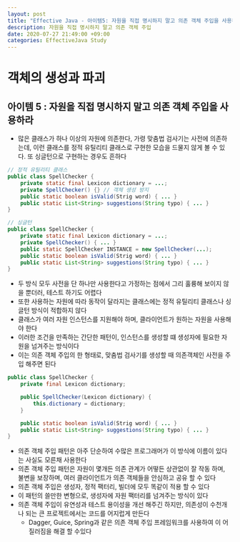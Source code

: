 ```yaml
---
layout: post
title: "Effective Java - 아이템5: 자원을 직접 명시하지 말고 의존 객체 주입을 사용하라"
description: 자원을 직접 명시하지 말고 의존 객체 주입
date: 2020-07-27 21:49:00 +09:00
categories: EffectiveJava Study
---
```



# 객체의 생성과 파괴

## 아이템 5 : 자원을 직접 명시하지 말고 의존 객체 주입을 사용하라

- 많은 클래스가 하나 이상의 자원에 의존한다, 가령 맞춤법 검사기는 사전에 의존하는데, 이런 클래스를 정적 유틸리티 클래스로 구현한 모습을 드물지 않게 볼 수 있다. 또 싱글턴으로 구현하는 경우도 흔하다

```java
// 정적 유틸리티 클래스
public class SpellChecker {
    private static final Lexicon dictionary = ...;
    private SpellChecker() {} // 객체 생성 방지
    public static boolean isValid(Strig word) { ... }
    public static List<String> suggestions(String typo) { ... }
}

// 싱글턴
public class SpellChecker {
    private static final Lexicon dictionary = ...;
    private SpellChecker() { ... }
    public static SpellChecker INSTANCE = new SpellChecker(...);
    public static boolean isValid(Strig word) { ... }
    public static List<String> suggestions(String typo) { ... }
}
```

- 두 방식 모두 사전을 단 하나만 사용한다고 가정하는 점에서 그리 훌륭해 보이지 않을 뿐더러, 테스트 하기도 어렵다
- 또한 사용하는 자원에 따라 동작이 달라지는 클래스에는 정적 유틸리티 클래스나 싱글턴 방식이 적합하지 않다
- 클래스가 여러 자원 인스턴스를 지원해야 하며, 클라이언트가 원하는 자원을 사용해야 한다
- 이러한 조건을 만족하는 간단한 패턴이, 인스턴스를 생성할 떄 생성자에 필요한 자원을 넘겨주는 방식이다
- 이는 의존 객체 주입의 한 형태로, 맞춤법 검사기를 생성할 때 의존객체인 사전을 주입 해주면 된다

```java
public class SpellChecker {
    private final Lexicon dictionary;

    public SpellChecker(Lexicon dictionary) {
        this.dictionary = dictionary;
    }

    public static boolean isValid(Strig word) { ... }
    public static List<String> suggestions(String typo) { ... }    
}
```

- 의존 객체 주입 패턴은 아주 단순하여 수많은 프로그래머가 이 방식에 이름이 있다는 사실도 모른채 사용한다
- 의존 객체 주입 패턴은 자원이 몇개든 의존 관계가 어떻든 상관없이 잘 작동 하며, 불변을 보장하며, 여러 클라이언트가 의존 객체들을 안심하고 공유 할 수 있다
- 의존 객체 주입은 생성자, 정적 팩터리, 빌더에 모두 똑같이 적용 할 수 있다
- 이 패턴의 쓸만한 변형으로, 생성자에 자원 팩터리를 넘겨주는 방식이 있다
- 의존 객체 주입이 유연성과 테스트 용이성을 개선 해주긴 하지만, 의존성이 수천개나 되는 큰 프로젝트에서는 코드를 어지럽게 만든다
    * Dagger, Guice, Spring과 같은 의존 객체 주입 프레임워크를 사용하여 이 어질러짐을 해결 할 수있다